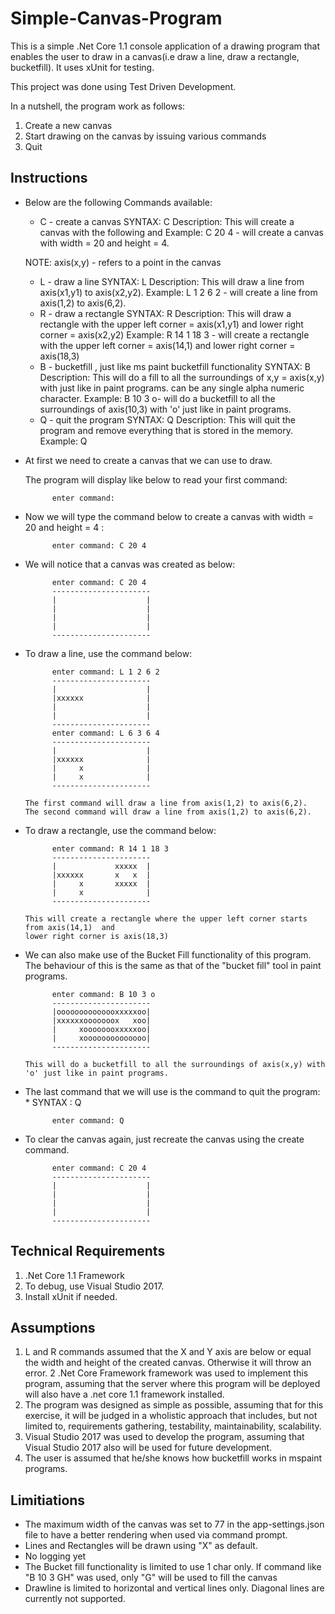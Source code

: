 # Simple-Canvas-Program
This is a simple .Net Core 1.1 console application of a drawing program that enables the user to draw
in a canvas(i.e draw a line, draw a rectangle, bucketfill). It uses xUnit for testing. 

This project was done using Test Driven Development.

In a nutshell, the program work as follows:
 1. Create a new canvas
 2. Start drawing on the canvas by issuing various commands
 3. Quit
 
## Instructions 
* Below are the following Commands available:
	
	* C - create a canvas
			SYNTAX: 		C <Width> <Height>
			Description: 	This will create a canvas with the following <Width> and <Height>
			Example:		C 20 4 - will create a canvas with width = 20 and height = 4.
			
	NOTE: axis(x,y) - refers to a point in the canvas
	
	* L - draw a line
			SYNTAX:			L <x1> <y1> <x2> <y2>
			Description:	This will draw a line from axis(x1,y1) to axis(x2,y2).
			Example:		L 1 2 6 2 - will create a line from axis(1,2) to axis(6,2).
	* R - draw a rectangle
			SYNTAX:			R <x1> <y1> <x2> <y2>
			Description:	This will draw a rectangle with the upper left corner = axis(x1,y1) and
							lower right corner = axis(x2,y2)
			Example:		R 14 1 18 3	- will create a rectangle with the upper left corner = axis(14,1) and
							lower right corner = axis(18,3)		
	* B - bucketfill , just like ms paint bucketfill functionality
			SYNTAX:			B <x> <y> <charToUse>
			Description:	This will do a fill to all the surroundings of x,y = axis(x,y) with <charToUse> just like in paint programs. 
							<charToUse> can be any single alpha numeric character.
			Example:		B 10 3 o- will do a bucketfill to all the surroundings of axis(10,3) with 'o' just like in paint programs.
	* Q - quit the program
			SYNTAX: 		Q
			Description:	This will quit the program and remove everything that is stored in the memory.
			Example:		Q
	
* At first we need to create a canvas that we can use to draw. 

  The program will display like below to read your first command:
  
            enter command:
  
* Now we will type the command below to create a canvas with width = 20 and height = 4 :
            
            enter command: C 20 4
     
* We will notice that a canvas was created as below:

            enter command: C 20 4
            ----------------------
            |                    |
            |                    |
            |                    |
            |                    |
            ----------------------
* To draw a line, use the command below:  
      
            enter command: L 1 2 6 2
            ----------------------
            |                    |
            |xxxxxx              |
            |                    |
            |                    |
            ----------------------
            enter command: L 6 3 6 4
            ----------------------
            |                    |
            |xxxxxx              |
            |     x              |
            |     x              |
            ----------------------
      
      The first command will draw a line from axis(1,2) to axis(6,2).
      The second command will draw a line from axis(1,2) to axis(6,2).
    
* To draw a rectangle, use the command below:

            enter command: R 14 1 18 3
            ----------------------
            |             xxxxx  |
            |xxxxxx       x   x  |
            |     x       xxxxx  |
            |     x              |
            ----------------------
            
      This will create a rectangle where the upper left corner starts from axis(14,1)  and 
      lower right corner is axis(18,3)
      
* We can also make use of the Bucket Fill functionality of this program.  The behaviour of this is the same as that of the "bucket fill" tool in paint
  programs.
        
            enter command: B 10 3 o
            ----------------------
            |oooooooooooooxxxxxoo|
            |xxxxxxooooooox   xoo|
            |     xoooooooxxxxxoo|
            |     xoooooooooooooo|
            ----------------------
            
      This will do a bucketfill to all the surroundings of axis(x,y) with 'o' just like in paint programs. 
      
* The last command that we will use is the command to quit the program:
      * SYNTAX : Q
      
            enter command: Q
            
* To clear the canvas again, just recreate the canvas using the create command.

			enter command: C 20 4
            ----------------------
            |                    |
            |                    |
            |                    |
            |                    |
            ----------------------
## Technical Requirements
  1. .Net Core 1.1 Framework
  2. To debug, use Visual Studio 2017.
  3. Install xUnit if needed.

## Assumptions
  1. L and R commands assumed that the X and Y axis are below or equal the width and height of the created canvas. Otherwise it will throw an error.
  2 .Net Core Framework framework was used to implement this program, assuming that the server where this program will be deployed will also have a .net core 1.1 framework installed.
  3. The program was designed as simple as possible, assuming that for this exercise, it will be judged in a wholistic approach  that includes, but not limited to, requirements gathering, testability, maintainability, scalability.
  4. Visual Studio 2017 was used to develop the program, assuming that Visual Studio 2017 also will be used for future development.
  5. The user is assumed that he/she knows how bucketfill works in mspaint programs.
  
## Limitiations
 * The maximum width of the canvas was set to 77 in the app-settings.json file to have a better rendering when used via command prompt.
 * Lines and Rectangles will be drawn using "X" as default.
 * No logging yet
 * The Bucket fill functionality is limited to use 1 char only. If command like "B 10 3 GH" was used, only "G" will be used to fill the canvas
 * Drawline is limited to horizontal and vertical lines only. Diagonal lines are currently not supported.
